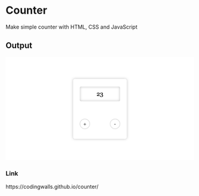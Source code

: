 # Counter

Make simple counter with HTML, CSS and JavaScript

<h2>Output</h2>
<img src="https://github.com/codingwalls/counter/blob/main/Output.png" />


<h3>Link</h3>
https://codingwalls.github.io/counter/

